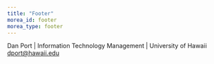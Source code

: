 ```yaml
---
title: "Footer"
morea_id: footer
morea_type: footer
---
```


Dan Port | Information Technology Management | University of Hawaii <br>
dport@hawaii.edu<br>
